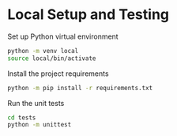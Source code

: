 # Local Setup and Testing
Set up Python virtual environment

```bash
python -m venv local
source local/bin/activate
```

Install the project requirements
```bash
python -m pip install -r requirements.txt
```

Run the unit tests
```bash
cd tests
python -m unittest
```